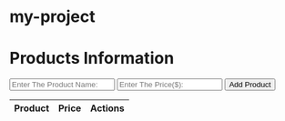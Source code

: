 # my-project






<link rel="stylesheet" href="curd.css">


<h1>Products Information</h1>



  <form id="userForm">
    <input type="text" id="name" placeholder="Enter The Product Name:" required>
    <input type="number" id="email" placeholder="Enter The Price($):" required>
    <button type="submit">Add Product</button>
  </form>

  <table id="userTable">
    <thead>
      <tr>
        <th>Product</th>
        <th>Price</th>
        <th>Actions</th>
      </tr>
    </thead>
    <tbody></tbody>
  </table>

  <script>
    const userForm = document.getElementById('userForm');
    const nameInput = document.getElementById('name');
    const emailInput = document.getElementById('email');
    const userTableBody = document.querySelector('#userTable tbody');

    let users = [];
    let editIndex = null;

    userForm.addEventListener('submit', function(e) {
      e.preventDefault();

      const name = nameInput.value.trim();
      const email = emailInput.value.trim();

      if (!name || !email) return;

      if (editIndex === null) {
        users.push({ name, email });
      } else {
        users[editIndex] = { name, email };
        editIndex = null;
      }

      userForm.reset();
      renderTable();
    });

    function renderTable() {
      userTableBody.innerHTML = '';
      users.forEach((user, index) => {
        const row = document.createElement('tr');
        row.innerHTML = `
          <td>${user.name}</td>
          <td>${user.email}</td>
          <td>
            <button onclick="editUser(${index})">Edit</button>
            <button onclick="deleteUser(${index})">Delete</button>
          </td>
        `;
        userTableBody.appendChild(row);
      });
    }

    window.editUser = function(index) {
      const user = users[index];
      nameInput.value = user.name;
      emailInput.value = user.email;
      editIndex = index;
    };
    window.deleteUser = function(index) {
      users.splice(index, 1);
      renderTable();
    };


  </script>
